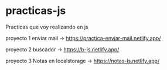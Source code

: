 # practicas-js

Practicas que voy realizando en js

proyecto 1 enviar mail -> https://practica-enviar-mail.netlify.app/


proyecto 2 buscador ->    https://b-js.netlify.app/


proyecto 3 Notas en localstorage -> https://notas-ls.netlify.app/
